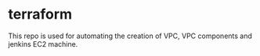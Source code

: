 # terraform

This repo is used for automating the creation of VPC, VPC components and jenkins EC2 machine.
